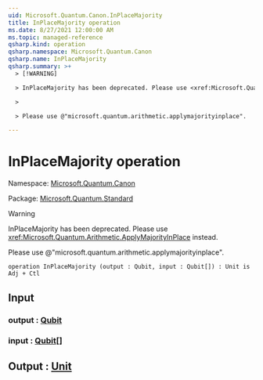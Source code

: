 ```yaml
---
uid: Microsoft.Quantum.Canon.InPlaceMajority
title: InPlaceMajority operation
ms.date: 8/27/2021 12:00:00 AM
ms.topic: managed-reference
qsharp.kind: operation
qsharp.namespace: Microsoft.Quantum.Canon
qsharp.name: InPlaceMajority
qsharp.summary: >+
  > [!WARNING]

  > InPlaceMajority has been deprecated. Please use <xref:Microsoft.Quantum.Arithmetic.ApplyMajorityInPlace> instead.

  >

  > Please use @"microsoft.quantum.arithmetic.applymajorityinplace".

---
```


# InPlaceMajority operation

Namespace: [Microsoft.Quantum.Canon](xref:Microsoft.Quantum.Canon)

Package: [Microsoft.Quantum.Standard](https://nuget.org/packages/Microsoft.Quantum.Standard)


> [!WARNING]
> InPlaceMajority has been deprecated. Please use <xref:Microsoft.Quantum.Arithmetic.ApplyMajorityInPlace> instead.
>
> Please use @"microsoft.quantum.arithmetic.applymajorityinplace".



```qsharp
operation InPlaceMajority (output : Qubit, input : Qubit[]) : Unit is Adj + Ctl
```


## Input

### output : [Qubit](xref:microsoft.quantum.qsharp.valueliterals#qubit-literals)




### input : [Qubit](xref:microsoft.quantum.qsharp.valueliterals#qubit-literals)[]





## Output : [Unit](xref:microsoft.quantum.qsharp.valueliterals#unit-literal)

